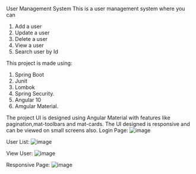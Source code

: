 User Management System
This is a user management system where you can 
1. Add a user
2. Update a user
3. Delete a user
4. View a user
5. Search user by Id

This project is made using:
1. Spring Boot
2. Junit
3. Lombok
4. Spring Security.
5. Angular 10 
6. Amgular Material.


The project UI is designed using Angular Material with features like pagination,mat-toolbars and mat-cards. The UI designed is responsive and can be viewed on small screens also.
 Login Page: 
 ![image](https://user-images.githubusercontent.com/80960895/117953883-1a8c3680-b334-11eb-8f95-8a4d04028577.png)

 User List: 
 ![image](https://user-images.githubusercontent.com/80960895/117953720-ec0e5b80-b333-11eb-8732-0f936caa44ca.png)
 
 View User:
 ![image](https://user-images.githubusercontent.com/80960895/117954115-532c1000-b334-11eb-837e-a64916935aa9.png)

Responsive Page: 
![image](https://user-images.githubusercontent.com/80960895/117954275-7ce53700-b334-11eb-8584-40bd3a059cc4.png)



